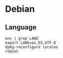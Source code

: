 # Debian

## Language
````
env | grep LANG
export LANG=es_ES.UTF-8
dpkg-reconfigure locales
reboot
````
